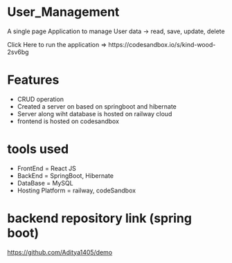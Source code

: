 # User_Management
<p>A single page Application to manage User data -> read, save, update, delete</p>
<p>Click Here to run the application => https://codesandbox.io/s/kind-wood-2sv6bg </p>

# Features 
<ul>
<li>CRUD operation</li>
<li>Created a server on based on springboot and hibernate </li>
<li>Server along wiht database is hosted on railway cloud</li>
<li>frontend is hosted on codesandbox</li>
</ul>

# tools used

<ul>
<li>
FrontEnd =  React JS</li>
<li>BackEnd = SpringBoot, Hibernate</li>
<li>DataBase = MySQL</li>
<li>Hosting Platform = railway, codeSandbox</li>
</ul>

# backend repository link (spring boot)

https://github.com/Aditya1405/demo
